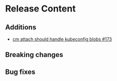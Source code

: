 [comment]: # ( Copyright Contributors to the Open Cluster Management project )
# Release Content
## Additions

- [cm attach should handle kubeconfig blobs #173](https://github.com/stolostron/cm-cli/issues/173)

## Breaking changes

## Bug fixes


